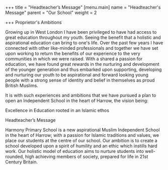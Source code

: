 +++
title = "Headteacher’s Message"
[menu.main]
name = "Headteacher's Message"
parent = "Our School"
weight = 2

+++
Proprietor's Ambitions

Growing up in West London I have been privileged to have had access to great education throughout my youth. Seeing the benefit that a holistic and aspirational education can bring to one's life. Over the past few years I have connected with other like-minded professionals and together we have set upon working to return the benefits of our experience to the very communities in which we were raised. With a shared a passion for education, we have found great rewards in the nurturing and development of the younger generation and thus embarked upon supporting, developing and nurturing our youth to be aspirational and forward looking young people with a strong sense of identity and belief in themselves as proud British Muslims.

It is with such experiences and ambitions that we have pursued a plan to open an Independent School in the heart of Harrow, the vision being:

Excellence in Education rooted in an Islamic ethos

Headteacher’s Message

Harmony Primary School is a new aspirational Muslim Independent School in the heart of Harrow; with a passion for Islamic traditions and values, we place our students at the centre of our school. Our ambition is to create a school developed upon a spirit of humility and an ethic which instills hard work. Our holistic model of education aims to nurture students into well-rounded, high achieving members of society, prepared for life in 21st Century Britain.